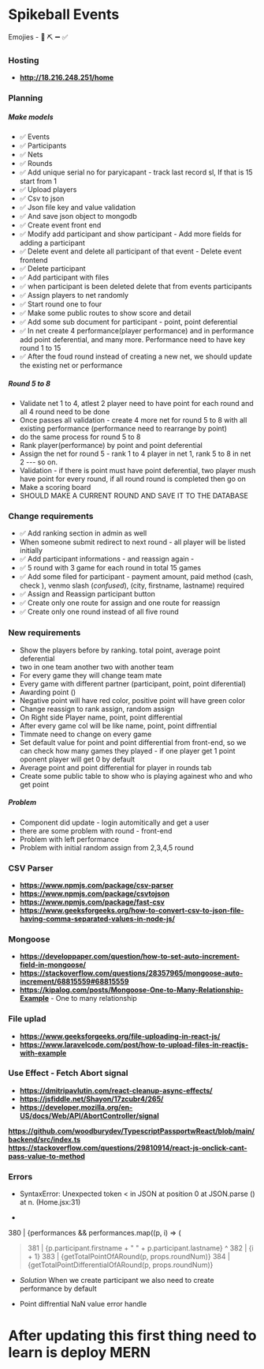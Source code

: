 # Spikeball Events

Emojies - 📜 ⛏️ ➖ ✅

### Hosting
 - __http://18.216.248.251/home__


### Planning

##### Make models
 - ✅ Events
 - ✅ Participants
 - ✅ Nets
 - ✅ Rounds
 - ✅ Add unique serial no for paryicapant - track last record sl, If that is 15 start from 1
 - ✅ Upload players
 - ✅ Csv to json
 - ✅ Json file key and value validation
 - ✅ And save json object to mongodb
 - ✅ Create event front end
 - ✅ Modify add participant and show participant - Add more fields for adding a participant
 - ✅ Delete event and delete all participant of that event - Delete event frontend
 - ✅ Delete participant 
 - ✅ Add participant with files
 - ✅ when participant is been deleted delete that from events participants
 - ✅ Assign players to net randomly
 - ✅ Start round one to four 
 - ✅ Make some public routes to show score and detail
 - ✅ Add some sub document for participant - point, point deferential
 - ✅ In net create 4 performance(player performance) and in performance add point deferential, and many more. Performance need to have key round 1 to 15
 - ✅ After the foud round instead of creating a new net, we should update the existing net or performance

##### Round 5 to 8
 - Validate net 1 to 4, atlest 2 player need to have point for each round and all 4 round need to be done
 - Once passes all validation - create 4 more net for round 5 to 8 with all existing performance (performance need to rearrange by point)
 - do the same process for round 5 to 8
 - Rank player(performance) by point and point deferential
 - Assign the net for round 5 - rank 1 to 4 player in net 1, rank 5 to 8 in net 2 --- so on.
 - Validation - if there is point must have point deferential, two player mush have point for every round, if all round round is completed then go on
 - Make a scoring board
 - SHOULD MAKE A CURRENT ROUND AND SAVE IT TO THE DATABASE 


### Change requirements
 - ✅ Add ranking section in admin as well
 - When someone submit redirect to next round - all player will be listed initially 
 - ✅ Add participant informations - and reassign again - 
 - ✅ 5 round with 3 game for each round in total 15 games
 - ✅ Add some filed for participant - payment amount, paid method (cash, check ), venmo slash (*confused*), (city, firstname, lastname) required
 - ✅ Assign and Reassign participant button
 - ✅  Create only one route for assign and one route for reassign
 - ✅ Create only one round instead of all five round


### New requirements
 - Show the players before by ranking. total point, average point deferential
 - two in one team another two with another team
 - For every game they will change team mate
 - Every game with different partner (participant, point, point diferential)
 - Awarding point ()
 - Negative point will have red color, positive point will have green color
 - Change reassign to rank assign, random assign
 - On Right side Player name, point, point differential
 - After every game col will be like name, point, point diffrential
 - Timmate need to change on every game
 - Set default value for point and point differential from front-end,  so we can check how many games they played - if one player get 1 point oponent player will get 0 by default
 - Average point and point differential for player in rounds tab
 - Create some public table to show who is playing againest who and who get point



 ##### Problem
  - Component did update - login automitically and get a user
  - there are some problem with round - front-end
  - Problem with left performance
  - Problem with initial random assign from 2,3,4,5 round


### CSV Parser
 - __https://www.npmjs.com/package/csv-parser__
 - __https://www.npmjs.com/package/csvtojson__
 - __https://www.npmjs.com/package/fast-csv__
 - __https://www.geeksforgeeks.org/how-to-convert-csv-to-json-file-having-comma-separated-values-in-node-js/__


### Mongoose
 - __https://developpaper.com/question/how-to-set-auto-increment-field-in-mongoose/__
 - __https://stackoverflow.com/questions/28357965/mongoose-auto-increment/68815559#68815559__
 - __https://kipalog.com/posts/Mongoose-One-to-Many-Relationship-Example__ - One to many relationship


### File uplad
 - __https://www.geeksforgeeks.org/file-uploading-in-react-js/__
 - __https://www.laravelcode.com/post/how-to-upload-files-in-reactjs-with-example__

### Use Effect - Fetch Abort signal
 - __https://dmitripavlutin.com/react-cleanup-async-effects/__
 - __https://jsfiddle.net/Shayon/17zcubr4/265/__
 - __https://developer.mozilla.org/en-US/docs/Web/API/AbortController/signal__



__https://github.com/woodburydev/TypescriptPassportwReact/blob/main/backend/src/index.ts__
__https://stackoverflow.com/questions/29810914/react-js-onclick-cant-pass-value-to-method__







### Errors
 - SyntaxError: Unexpected token < in JSON at position 0
    at JSON.parse (<anonymous>)
    at n.<anonymous> (Home.jsx:31)





 -  <tbody>
  380 |     {performances && performances.map((p, i) => (<tr key={i} >
> 381 |         <td>{p.participant.firstname + " " + p.participant.lastname}</td>
^  382 |         <td>{i + 1}</td>
  383 |         <td>{getTotalPointOfARound(p, props.roundNum)}</td>
  384 |         <td>{getTotalPointDifferentialOfARound(p, props.roundNum)}</td>
 - *Solution* When we create participant we also need to create performance by default

 - Point diffrential NaN value error handle


# After updating this first thing need to learn is deploy MERN
